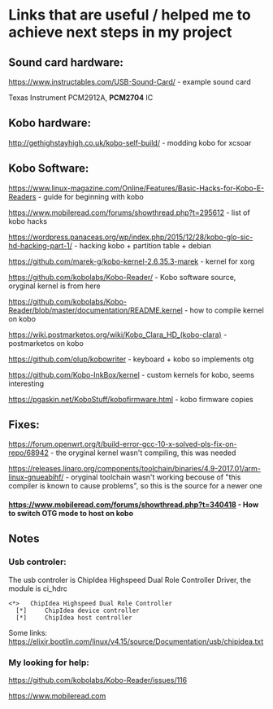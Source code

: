 # Links that are useful / helped me to achieve next steps in my project
## Sound card hardware:
https://www.instructables.com/USB-Sound-Card/ - example sound card

Texas Instrument PCM2912A, **PCM2704** IC

## Kobo hardware:
http://gethighstayhigh.co.uk/kobo-self-build/ - modding kobo for xcsoar

## Kobo Software:
https://www.linux-magazine.com/Online/Features/Basic-Hacks-for-Kobo-E-Readers - guide for beginning with kobo

https://www.mobileread.com/forums/showthread.php?t=295612 - list of kobo hacks

https://wordpress.panaceas.org/wp/index.php/2015/12/28/kobo-glo-sic-hd-hacking-part-1/ - hacking kobo + partition table + debian

https://github.com/marek-g/kobo-kernel-2.6.35.3-marek - kernel for xorg

https://github.com/kobolabs/Kobo-Reader/ - Kobo software source, oryginal kernel is from here

https://github.com/kobolabs/Kobo-Reader/blob/master/documentation/README.kernel - how to compile kernel on kobo

https://wiki.postmarketos.org/wiki/Kobo_Clara_HD_(kobo-clara) - postmarketos on kobo

https://github.com/olup/kobowriter - keyboard + kobo so implements otg

https://github.com/Kobo-InkBox/kernel - custom kernels for kobo, seems interesting

https://pgaskin.net/KoboStuff/kobofirmware.html - kobo firmware copies

## Fixes:
https://forum.openwrt.org/t/build-error-gcc-10-x-solved-pls-fix-on-repo/68942 - the oryginal kernel wasn't compiling, this was needed

https://releases.linaro.org/components/toolchain/binaries/4.9-2017.01/arm-linux-gnueabihf/ - oryginal toolchain wasn't working becouse of "this compiler is known to cause problems", so this is the source for a newer one

#### https://www.mobileread.com/forums/showthread.php?t=340418 - How to switch OTG mode to host on kobo

## Notes
### Usb controler:
The usb controler is ChipIdea Highspeed Dual Role Controller Driver, the module is ci_hdrc
```
<*>   ChipIdea Highspeed Dual Role Controller
  [*]     ChipIdea device controller
  [*]     ChipIdea host controller
```
Some links:
https://elixir.bootlin.com/linux/v4.15/source/Documentation/usb/chipidea.txt

### My looking for help:
https://github.com/kobolabs/Kobo-Reader/issues/116

https://www.mobileread.com
